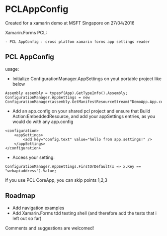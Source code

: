 # PCLAppConfig


Created for a xamarin demo at MSFT Singapore on 27/04/2016


Xamarin.Forms PCL:

	- PCL AppConfig : cross platfom xamarin forms app settings reader
	
## PCL AppConfig

usage:

- Initialize ConfigurationManager.AppSettings on yout portable project like below

```
Assembly assembly = typeof(App).GetTypeInfo().Assembly;
ConfigurationManager.AppSettings = new ConfigurationManager(assembly.GetManifestResourceStream("DemoApp.App.config")).GetAppSettings;
```

- Add an app.config on your shared pcl project and ensure that Build Action:EmbeddedResource, and add your appSettings entries, as you would do with any app.config

```
<configuration>
	<appSettings>
        <add key="config.text" value="hello from app.settings!" />
    </appSettings>
</configuration>
```

- Access your setting:

```
ConfigurationManager.AppSettings.FirstOrDefault(x => x.Key == "webapiaddress").Value;
```

If you use PCL CoreApp, you can skip points 1,2,3


## Roadmap

- Add navigation examples
- Add Xamarin.Forms tdd testing shell (and therefore add the tests that i left out so far)


Comments and suggestions are welcomed!
